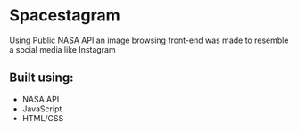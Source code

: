 # Spacestagram
Using Public NASA API an image browsing front-end was made to resemble a social media like Instagram

## Built using: 
- NASA API 
- JavaScript 
- HTML/CSS

